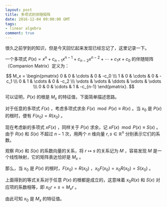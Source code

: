 ```yaml
---
layout: post
title: 多项式的伴随矩阵
date: 2016-12-04 09:00:00 GMT
tags:
- linear algebra
comment: true
---
```


很久之前学到的知识，但是今天回忆起来发现已经忘记了，这里记录一下。

一个多项式 $P(x) = x^n+c_{n-1}x^{n-1}+c_{n-2}x^{n-2}+\cdots+c_1x+c_0$ 的伴随矩阵（Companion Matrix）定义为：

$$
M_x = \begin{pmatrix}
0 & 0 & \cdots & 0 & -c_0 \\\
1 & 0 & \cdots & 0 & -c_1 \\\
0 & 1 & \cdots & 0 & -c_2 \\\
\vdots & \vdots & \ddots & \vdots & \vdots \\\
0 & 0 & \cdots & 1 & -c_{n-1}
\end{pmatrix}.
$$

可以证明，$P(x)$ 的根是 $M_x$ 的特征值，下面简单描述思路。

对于任意的多项式 $F(x)$ ，考虑多项式求余 $F(x)\mod P(x)\equiv R(x)$ 。当 $x_0$ 是 $P(x)$ 的根时，便有 $F(x_0)=R(x_0)$ 。

现在考虑新的多项式 $xF(x)$ ，同样关于 $P(x)$ 求余，记 $xF(x)\mod P(x)\equiv S(x)$ 。由于 $R(x)$ 和 $S(x)$ 不超过 $n-1$ 次，用两个 $n$ 维向量 $r, s\in\mathbb{R}^n$ 分别表示它们的系数。

观察 $R(x)$ 和 $S(x)$ 的系数向量的关系，将 $r \mapsto s$ 的关系记为 $M$ ，容易发现 $M$ 是一个线性映射，它的矩阵表达恰好是 $M_x$ 。

那么，当 $x_0$ 是 $P(x)$ 的根时，$F(x_0) = R(x_0)$ ，$x_0F(x_0) = x_0R(x_0) = S(x_0)$ 。

上面得到的等式关系对于任意 $P(x)$ 的根都是成立的，这意味着 $x_0R(x)$ 和 $S(x)$ 对应项的系数相等，即 $x_0r = s = M_x r$ 。

由此可知 $x_0$ 是 $M_x$ 的特征值。
